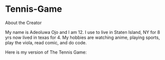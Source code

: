 # Tennis-Game
About the Creator

My name is Adeoluwa Ojo and I am 12. I use to live in Staten Island, NY for 8 yrs now lived in texas for 4. My hobbies are watching anime, playing sports, play the viola, read comic, and do code.

Here is my version of The Tennis Game:
<html>
   <canvas id="gameCanvas" width="800" height="600"></canvas>

   <script>
            var canvas;
            var canvaContext;
            var ballX = 50;
            var ballY = 50;
            var ballSpeedX = 10;
            var ballSpeedY = 4;

            var player1Score = 0;
            var player2Score = 0;
            const WINNING_SCORE = 5;

            var showingWinScreen = false;

            var paddle1Y = 250;
            var paddle2Y = 250;
            const PADDLE_HEIGHT = 100;
            const PADDLE_THICKNESS = 10;

            function calculateMousePos (evt) {
                        var rect = canvas.getBoundingClientRect();
                        var root = document.documentElement;
                        var mouseX  = evt.clientX - rect.left - root.scrollLeft;
                        var mouseY  = evt.clientY - rect.top - root.scrollTop;
                        return {
                                     x:mouseX,
                                    y:mouseY
                        };
            }

            function handleMouseClick(evt) {
                    if(showingWinScreen) {
                            player1Score = 0;
                            player2Score = 0;
                            showingWinScreen = false;
                    } 
            }

            window.onload = function() {       
                   canvas = document.getElementById('gameCanvas')
                   canvasContext = canvas.getContext('2d')
                   
                   var framesPerSecond = 30;
                   setInterval(function() {
                           moveEverything();
                           drawEverything();
                   }, 1000/framesPerSecond);
            
                   canvas.addEventListener('mousedown', handleMouseClick);
            
                   canvas.addEventListener('mousemove', 
                               function(evt) {
                                           var mousePos = calculateMousePos(evt);
                                           paddle1Y = mousePos.y-(PADDLE_HEIGHT/2);
                               });
            }

            function ballReset() {
                        if(player1Score >= WINNING_SCORE ||
                           player2Score >= WINNING_SCORE) {
                           showingWinScreen = true;
                        } 
            
                        ballSpeedX = -ballSpeedX;
                        ballX = canvas.width/2
                        ballY = canvas.height/2
            }

            function computerMovement() {
                    var paddle2YCenter = paddle2Y + (PADDLE_HEIGHT/2);
                    if(paddle2YCenter < ballY - 35) {
                            paddle2Y += 6;
                    } else if (paddle2YCenter > ballY + 35){
                            paddle2Y -= 6;
                    }
            }

            function moveEverything() {
                    if(showingWinScreen) {
                            return;
                    } 
                    computerMovement();
            
                    ballX += ballSpeedX;
                    ballY += ballSpeedY;
                    
                    if(ballX < 0) {
                            if(ballY > paddle1Y &&
                               ballY < paddle1Y + PADDLE_HEIGHT) {
                                    ballSpeedX = -ballSpeedX;
                                    var deltaY = ballY
                                            -(paddle1Y + PADDLE_HEIGHT/2);
                                    ballSpeedY = deltaY * 0.35;
                            } else {
                                    ballReset();
                                    player2Score ++; // must be BEFORE ballReset()
                            }
                    }  
            if(ballX > canvas.width) {
                 if(ballY > paddle2Y &&
                   ballY < paddle2Y + PADDLE_HEIGHT) {
                        ballSpeedX = -ballSpeedX;
                        var deltaY = ballY
                                -(paddle2Y + PADDLE_HEIGHT/2);
                        ballSpeedY = deltaY * 0.35;
                } else {
                        ballReset();
                        player1Score ++; // must be BEFORE ballReset()
                }
            }
            if(ballY < 0) {
                  ballSpeedY = -ballSpeedY;
            }
            if(ballY > canvas.height) {
                  ballSpeedY = -ballSpeedY;
            }
       }

            function drawNet() {
                    for(var i = 0; i < canvas.height; i += 40) {
                            colorRect(canvas.width/2-1, i, 2, 20, 'black');
                    }
            }

            function drawEverything() {
                   // next line blanks out the  screen with white
                   colorRect(0, 0, canvas.width, canvas.height, 'green');
            
                   if(showingWinScreen) {
                           canvasContext.fillStyle = 'white';
            
                           if(player1Score >= WINNING_SCORE) {
                                   canvasContext.fillText("Left Player Won", 350, 200);
                           } else if(player2Score >= WINNING_SCORE) {
                                   canvasContext.fillText("Right Player Won", 350, 200);
                           } 
            
                           canvasContext.fillStyle = 'white';
                           canvasContext.fillText("click to continue", 350, 500);
                           return;
                   } 

            drawNet();

                   // this is the left player's paddle
                   colorRect(0, paddle1Y, PADDLE_THICKNESS, PADDLE_HEIGHT, 'white');
            
                   // this is the right computer's paddle
                   colorRect(canvas.width - PADDLE_THICKNESS, paddle2Y, PADDLE_THICKNESS, PADDLE_HEIGHT, 'white');
            
                   // next line draws the ball
                   colorCircle(ballX, ballY, 10, 'white');
            
                   // this is the scoreboard
                   canvasContext.fillText(player1Score, 100, 100);
                   canvasContext.fillText(player2Score, canvas.width - 100, 100);

           }

            function colorCircle(centerX, centerY, radius, drawColor) {
                        canvasContext.fillStyle = drawColor;
                        canvasContext.beginPath();
                        canvasContext.arc(centerX, centerY, radius, 0, Math. PI*2, true);
                        canvasContext.fill();  
            }

            function colorRect(leftX, topY, width, height, drawColor) {
                        canvasContext.fillStyle = drawColor;
                        canvasContext.fillRect(leftX, topY, width, height);
            }
     </script>

 </html>

